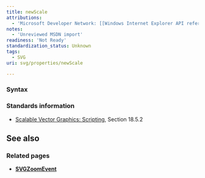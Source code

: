 ```yaml
---
title: newScale
attributions:
  - 'Microsoft Developer Network: [[Windows Internet Explorer API reference](http://msdn.microsoft.com/en-us/library/ie/hh828809%28v=vs.85%29.aspx) Article]'
notes:
  - 'Unreviewed MSDN import'
readiness: 'Not Ready'
standardization_status: Unknown
tags:
  - SVG
uri: svg/properties/newScale

---
```

### Syntax

### Standards information

-   [Scalable Vector Graphics: Scripting](http://go.microsoft.com/fwlink/p/?linkid=204745), Section 18.5.2

## See also

### Related pages

-   [**SVGZoomEvent**](/svg/objects/SVGZoom)
